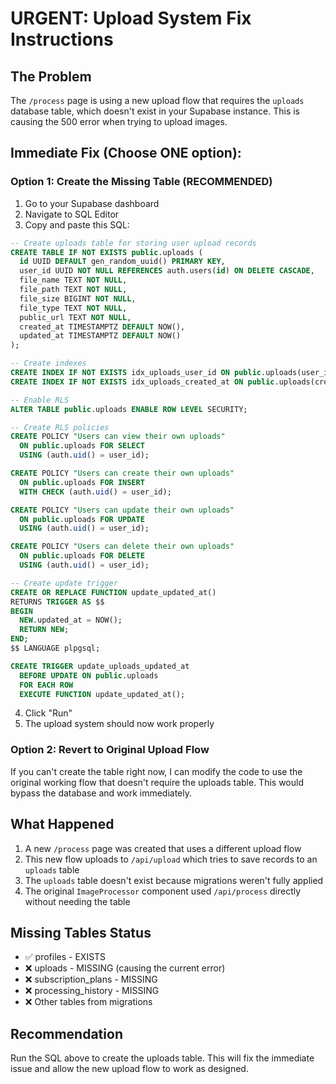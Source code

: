 # URGENT: Upload System Fix Instructions

## The Problem
The `/process` page is using a new upload flow that requires the `uploads` database table, which doesn't exist in your Supabase instance. This is causing the 500 error when trying to upload images.

## Immediate Fix (Choose ONE option):

### Option 1: Create the Missing Table (RECOMMENDED)
1. Go to your Supabase dashboard
2. Navigate to SQL Editor
3. Copy and paste this SQL:

```sql
-- Create uploads table for storing user upload records
CREATE TABLE IF NOT EXISTS public.uploads (
  id UUID DEFAULT gen_random_uuid() PRIMARY KEY,
  user_id UUID NOT NULL REFERENCES auth.users(id) ON DELETE CASCADE,
  file_name TEXT NOT NULL,
  file_path TEXT NOT NULL,
  file_size BIGINT NOT NULL,
  file_type TEXT NOT NULL,
  public_url TEXT NOT NULL,
  created_at TIMESTAMPTZ DEFAULT NOW(),
  updated_at TIMESTAMPTZ DEFAULT NOW()
);

-- Create indexes
CREATE INDEX IF NOT EXISTS idx_uploads_user_id ON public.uploads(user_id);
CREATE INDEX IF NOT EXISTS idx_uploads_created_at ON public.uploads(created_at);

-- Enable RLS
ALTER TABLE public.uploads ENABLE ROW LEVEL SECURITY;

-- Create RLS policies
CREATE POLICY "Users can view their own uploads" 
  ON public.uploads FOR SELECT 
  USING (auth.uid() = user_id);

CREATE POLICY "Users can create their own uploads" 
  ON public.uploads FOR INSERT 
  WITH CHECK (auth.uid() = user_id);

CREATE POLICY "Users can update their own uploads" 
  ON public.uploads FOR UPDATE 
  USING (auth.uid() = user_id);

CREATE POLICY "Users can delete their own uploads" 
  ON public.uploads FOR DELETE 
  USING (auth.uid() = user_id);

-- Create update trigger
CREATE OR REPLACE FUNCTION update_updated_at()
RETURNS TRIGGER AS $$
BEGIN
  NEW.updated_at = NOW();
  RETURN NEW;
END;
$$ LANGUAGE plpgsql;

CREATE TRIGGER update_uploads_updated_at
  BEFORE UPDATE ON public.uploads
  FOR EACH ROW
  EXECUTE FUNCTION update_updated_at();
```

4. Click "Run"
5. The upload system should now work properly

### Option 2: Revert to Original Upload Flow
If you can't create the table right now, I can modify the code to use the original working flow that doesn't require the uploads table. This would bypass the database and work immediately.

## What Happened
1. A new `/process` page was created that uses a different upload flow
2. This new flow uploads to `/api/upload` which tries to save records to an `uploads` table
3. The `uploads` table doesn't exist because migrations weren't fully applied
4. The original `ImageProcessor` component used `/api/process` directly without needing the table

## Missing Tables Status
- ✅ profiles - EXISTS
- ❌ uploads - MISSING (causing the current error)
- ❌ subscription_plans - MISSING
- ❌ processing_history - MISSING
- ❌ Other tables from migrations

## Recommendation
Run the SQL above to create the uploads table. This will fix the immediate issue and allow the new upload flow to work as designed.